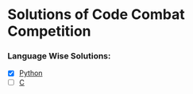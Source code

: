 # Solutions of Code Combat Competition

### Language Wise Solutions:
- [x] [Python](Python)
- [ ] [C](C)
